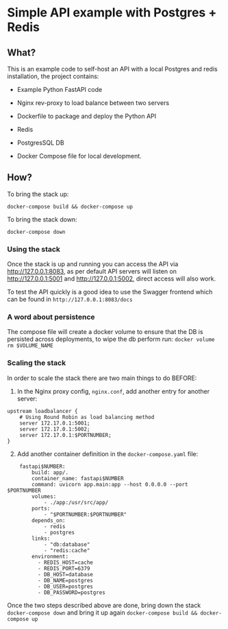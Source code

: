 # Simple API example with Postgres + Redis

## What?

This is an example code to self-host an API with a local Postgres and redis installation, the project contains:

- Example Python FastAPI code

- Nginx rev-proxy to load balance between two servers

- Dockerfile to package and deploy the Python API

- Redis

- PostgresSQL DB

- Docker Compose file for local development.

## How?

To bring the stack up:

```
docker-compose build && docker-compose up
```

To bring the stack down:
```
docker-compose down
```

### Using the stack

Once the stack is up and running you can access the API via http://127.0.0.1:8083, as per default API servers will listen on http://127.0.0.1:5001 and http://127.0.0.1:5002, direct access will also work.

To test the API quickly is a good idea to use the Swagger frontend which can be found in `http://127.0.0.1:8083/docs`

### A word about persistence

The compose file will create a docker volume to ensure that the DB is persisted across deployments, to wipe the db perform run: `docker volume rm $VOLUME_NAME`

### Scaling the stack

In order to scale the stack there are two main things to do BEFORE:

1. In the Nginx proxy config, `nginx.conf`, add another entry for another server:

```
upstream loadbalancer {
    # Using Round Robin as load balancing method
    server 172.17.0.1:5001;
    server 172.17.0.1:5002;
    server 172.17.0.1:$PORTNUMBER;
}
```

2. Add another container definition in the `docker-compose.yaml` file:

```
    fastapi$NUMBER:
        build: app/.
        container_name: fastapi$NUMBER
        command: uvicorn app.main:app --host 0.0.0.0 --port $PORTNUMBER
        volumes:
            - ./app:/usr/src/app/
        ports:
            - "$PORTNUMBER:$PORTNUMBER"
        depends_on:
            - redis
            - postgres
        links:
            - "db:database"
            - "redis:cache"
        environment:
          - REDIS_HOST=cache
          - REDIS_PORT=6379
          - DB_HOST=database
          - DB_NAME=postgres
          - DB_USER=postgres
          - DB_PASSWORD=postgres
```

Once the two steps described above are done, bring down the stack `docker-compose down` and bring it up again `docker-compose build && docker-compose up`